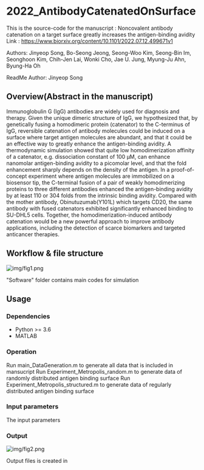 # 2022_AntibodyCatenatedOnSurface

This is the source-code for the manuscript : Noncovalent antibody catenation on a target surface greatly increases the antigen-binding avidity
Link : https://www.biorxiv.org/content/10.1101/2022.07.12.499671v1

Authors: Jinyeop Song, Bo-Seong Jeong, Seong-Woo Kim, Seong-Bin Im, Seonghoon Kim, Chih-Jen Lai, Wonki Cho, Jae U. Jung, Myung-Ju Ahn, Byung-Ha Oh

ReadMe Author: Jinyeop Song

## Overview(Abstract in the manuscript)

Immunoglobulin G (IgG) antibodies are widely used for diagnosis and therapy. Given the unique dimeric structure of IgG, we hypothesized that, by genetically fusing a homodimeric protein (catenator) to the C-terminus of IgG, reversible catenation of antibody molecules could be induced on a surface where target antigen molecules are abundant, and that it could be an effective way to greatly enhance the antigen-binding avidity. A thermodynamic simulation showed that quite low homodimerization affinity of a catenator, e.g. dissociation constant of 100 μM, can enhance nanomolar antigen-binding avidity to a picomolar level, and that the fold enhancement sharply depends on the density of the antigen. In a proof-of-concept experiment where antigen molecules are immobilized on a biosensor tip, the C-terminal fusion of a pair of weakly homodimerizing proteins to three different antibodies enhanced the antigen-binding avidity by at least 110 or 304 folds from the intrinsic binding avidity. Compared with the mother antibody, Obinutuzumab(Y101L) which targets CD20, the same antibody with fused catenators exhibited significantly enhanced binding to SU-DHL5 cells. Together, the homodimerization-induced antibody catenation would be a new powerful approach to improve antibody applications, including the detection of scarce biomarkers and targeted anticancer therapies.



## Workflow & file structure

![img/fig1.png](img/fig1.png)

"Software" folder contains main codes for simulation

## Usage 

### Dependencies
* Python >= 3.6
* MATLAB

### Operation
Run main_DataGeneration.m to generate all data that is included in mansucript
Run Experiment_Metropolis_random.m to generate data of randomly distributed antigen binding surface
Run Experiment_Metropolis_structured.m to generate data of regularly distributed antigen binding surface

### Input parameters

The input parameters

### Output

![img/fig2.png](img/fig2.png)

Output files is created in 

